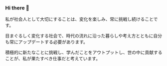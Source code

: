 ### Hi there 👋

私が社会人として大切にすることは、変化を楽しみ、常に挑戦し続けることです。

目まぐるしく変化する社会で、時代の流れに沿った暮らしや考え方とともに自分も常にアップデートする必要があります。

積極的に新たなことに挑戦し、学んだことをアウトプットし、世の中に貢献することが、私が果たすべき仕事だと考えています。


<!--
**cotton11aq/cotton11aq** is a ✨ _special_ ✨ repository because its `README.md` (this file) appears on your GitHub profile.

Here are some ideas to get you started:

- 🔭 I’m currently working on ...
- 🌱 I’m currently learning ...
- 👯 I’m looking to collaborate on ...
- 🤔 I’m looking for help with ...
- 💬 Ask me about ...
- 📫 How to reach me: ...
- 😄 Pronouns: ...
- ⚡ Fun fact: ...
-->

